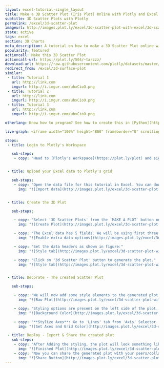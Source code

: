 ```yaml
---
layout: excel-tutorial-single_layout
title: Make a 3D Scatter Plot (Iris Plot) Online with Plotly and Excel
subtitle: 3D Scatter Plots with Plotly
permalink: /excel/3d-scatter-plot
imageurl: http://images.plot.ly/excel/3d-scatter-plot-with-excel/3d-scatter-thumb.png
state: active
tags: excel
section: 3D Charts
meta_description: A tutorial on how to make a 3D Scatter Plot online with Excel.
popularity: featured
actioncall: Make this 3D Scatter Plot
actioncall-url: https://plot.ly/504/~tarzzz/
download-url: https://raw.githubusercontent.com/plotly/datasets/master/iris.csv
redirect_from: /excel/3d-surface-plot
similar:
 - title: Tutorial 1
   url: http://link.com
   imgurl: http://i.imgur.com/uhxCioO.png
 - title: Tutorial 2
   url: http://link.com
   imgurl: http://i.imgur.com/uhxCioO.png
 - title: Tutorial 3
   url: http://link.com
   imgurl: http://i.imgur.com/uhxCioO.png

otherlang: Know how to program? See how to create this in [Python](https://plot.ly/python/3d-scatter-plots/) or [R](https://plot.ly/r/3d-scatter-plots/).

live-graph: <iframe width="100%" height="800" frameborder="0" scrolling="no" src="https://plot.ly/~tarzzz/504.embed"></iframe>

steps:
 - title: Login to Plotly's Workspace

   sub-steps:
    - copy: "Head to [Plotly's Workspace](https://plot.ly/plot) and sign into your free Plotly account."


 - title: Upload your Excel data to Plotly's grid

   sub-steps:
    - copy: "Open the data file for this tutorial in Excel. You can download the file here in [CSV format](https://raw.githubusercontent.com/plotly/datasets/master/iris.csv). Click on 'ADD DATA' button on the workspace, and upload the data file."
      img: "![Import data](http://images.plot.ly/excel/3d-scatter-plot-with-excel/upload-data-file.png)"


 - title: Create the 3D Plot

   sub-steps:

    - copy: "Select '3D Scatter Plots' from the `MAKE A PLOT` button on menu bar."
      img: "![Create Plot](http://images.plot.ly/excel/3d-scatter-plot-with-excel/3d-scatter-plot-from-menu.png)"

    - copy: "The Excel data has 5 fields. We will be using first three for coordinates, and fourth to set the width of the markers, and fifth for Grouping the markers (by category). First Enable the (1) Group by, and (2) size by option from the left dialog box, as shown in Figure:"
      img: "![Enable extra data options](http://images.plot.ly/excel/3d-scatter-plot-with-excel/enable-extra-data-options.png)"

    - copy: "Set the data headers as shown in figure:"
      img: "![Style tab](http://images.plot.ly/excel/3d-scatter-plot-with-excel/set-data-shape.png)"  

    - copy: "Click on '3d Scatter Plot' button to generate the plot."
      img: "![Style tab](http://images.plot.ly/excel/3d-scatter-plot-with-excel/plot-chart.png)"  


 - title: Decorate - The created Scatter Plot

   sub-steps:

    - copy: "We will now add some style elements to the generated plot."
      img: "![Raw Plot](http://images.plot.ly/excel/3d-scatter-plot-with-excel/raw-plot.png)"

    - copy: "Styling options are present on the left side of the plot. To set the background color, (1) Click on the 'Axis' selector on the options menu on the left side of the plot, (2) Click on the 'Lines' tab from the pop-up, (3) Set 'Background' to 'On', and (4) Select background color from the color pallete."
      img: "![Background Color](http://images.plot.ly/excel/3d-scatter-plot-with-excel/set-background.png)"

    - copy: "**Stylize Axes**: Go to 'Lines' tab from 'Axis' Selector. (1) Set Grid Lines to 'On' and select white color from pop-up, (2) Set Zero Lines to 'On' and select white color from pop-up"
      img: "![Set Axes and Grid Color](http://images.plot.ly/excel/3d-scatter-plot-with-excel/set-axis-color.png)"

 - title: Deploy - Export & Share the created plot
   sub-steps:
    - copy: "After Adding the styling, the plot will look something like this:"
      img: "![Finished Plot](http://images.plot.ly/excel/3d-scatter-plot-with-excel/thumb-3d-scatter-plot-with-excel.png)"
    - copy: "Now you can share the generated plot with your peers/collaborators (basically, anyone you want to!). Click on share button on left menu bar:"
      img: "![Share Button](http://images.plot.ly/excel/3d-scatter-plot-with-excel/share-plot-button.png)"
---
```

